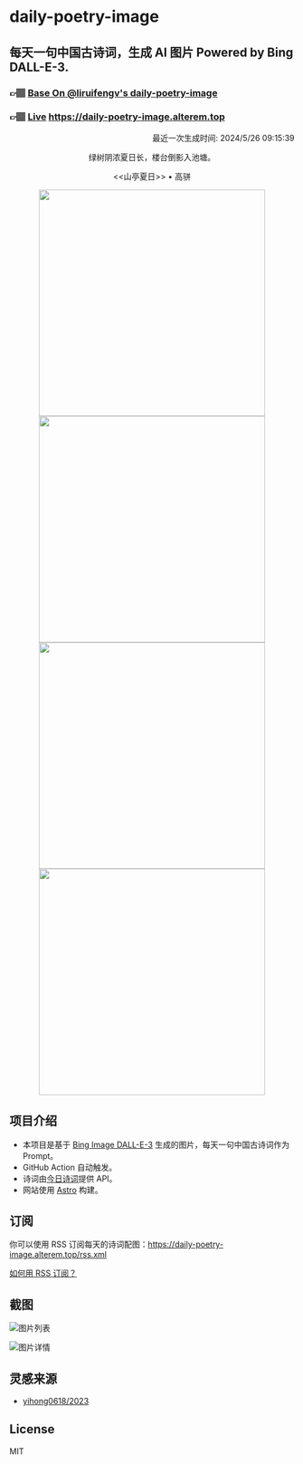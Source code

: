 
# daily-poetry-image

## 每天一句中国古诗词，生成 AI 图片 Powered by Bing DALL-E-3.

### 👉🏽 [Base On @liruifengv's daily-poetry-image](https://github.com/liruifengv/daily-poetry-image)

### 👉🏽 [Live](https://daily-poetry-image.alterem.top/) https://daily-poetry-image.alterem.top

<p align="right">
  最近一次生成时间: 2024/5/26 09:15:39
</p>
<p align="center">
绿树阴浓夏日长，楼台倒影入池塘。
</p>
<p align="center">
<<山亭夏日>> • 高骈
</p>
<p align="center">
<img src="https://tse4.mm.bing.net/th/id/OIG1.g2YgyKvn5kqbO7LXznp7" height="400" width="400" />
<img src="https://tse4.mm.bing.net/th/id/OIG1.Wujbl7eQnB8nrmTqxaoB" height="400" width="400" />
<img src="https://tse3.mm.bing.net/th/id/OIG1.H6_XzSnXdMysmNYQ1kdP" height="400" width="400" />
<img src="https://tse4.mm.bing.net/th/id/OIG1.ezJRSwIomrpmBpZ.gIEC" height="400" width="400" />
</p>

## 项目介绍

-   本项目是基于 [Bing Image DALL-E-3](https://www.bing.com/images/create) 生成的图片，每天一句中国古诗词作为 Prompt。
-   GitHub Action 自动触发。
-   诗词由[今日诗词](https://www.jinrishici.com/)提供 API。
-   网站使用 [Astro](https://astro.build) 构建。

## 订阅

你可以使用 RSS 订阅每天的诗词配图：https://daily-poetry-image.alterem.top/rss.xml

[如何用 RSS 订阅？](https://zhuanlan.zhihu.com/p/55026716)

## 截图

![图片列表](./screenshots/Snipaste_2023-12-28_21-00-26.png)

![图片详情](./screenshots/Snipaste_2023-12-28_21-00-53.png)

## 灵感来源

-   [yihong0618/2023](https://github.com/yihong0618/2023)

## License

MIT
